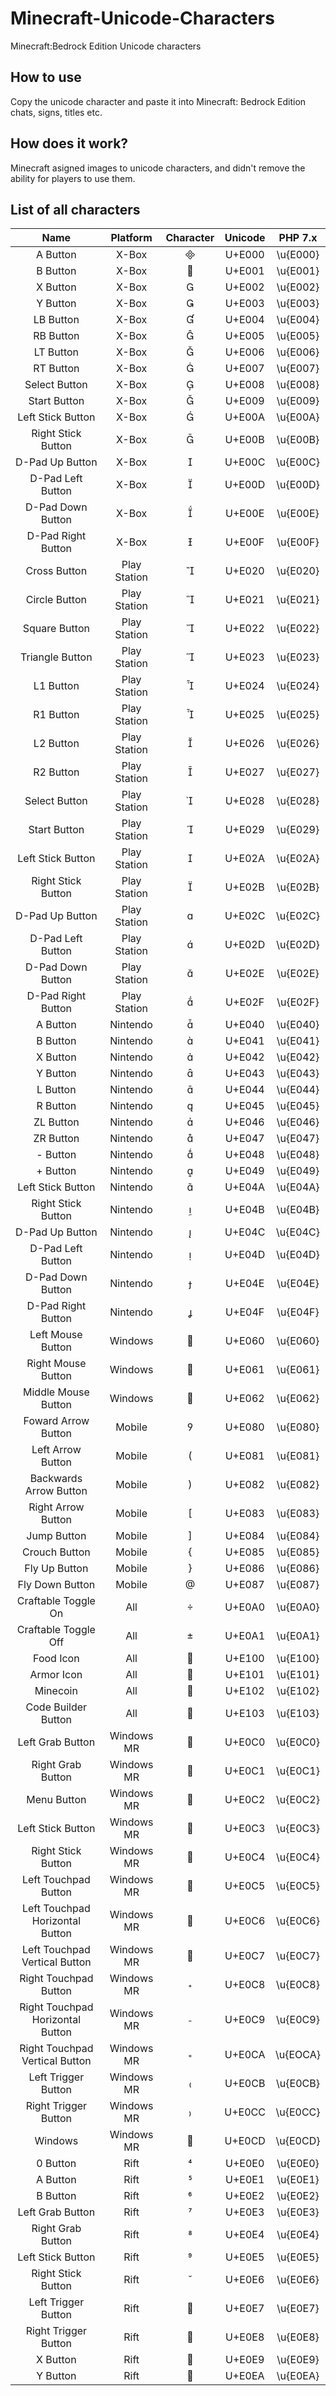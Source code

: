 # Minecraft-Unicode-Characters
Minecraft:Bedrock Edition Unicode characters

## How to use
Copy the unicode character and paste it into Minecraft: Bedrock Edition chats, signs, titles etc.

## How does it work?
Minecraft asigned images to unicode characters, and didn't remove the ability for players to use them.

## List of all characters

|               Name               |   Platform   | Character | Unicode |  PHP 7.x |
|:--------------------------------:|:------------:|:---------:|:-------:|:--------:|
|             A Button             |     X-Box    |          |  U+E000 | \u{E000} |
|             B Button             |     X-Box    |          |  U+E001 | \u{E001} |
|             X Button             |     X-Box    |          |  U+E002 | \u{E002} |
|             Y Button             |     X-Box    |          |  U+E003 | \u{E003} |
|             LB Button            |     X-Box    |          |  U+E004 | \u{E004} |
|             RB Button            |     X-Box    |          |  U+E005 | \u{E005} |
|             LT Button            |     X-Box    |          |  U+E006 | \u{E006} |
|             RT Button            |     X-Box    |          |  U+E007 | \u{E007} |
|           Select Button          |     X-Box    |          |  U+E008 | \u{E008} |
|           Start Button           |     X-Box    |          |  U+E009 | \u{E009} |
|         Left Stick Button        |     X-Box    |          |  U+E00A | \u{E00A} |
|        Right Stick Button        |     X-Box    |          |  U+E00B | \u{E00B} |
|          D-Pad Up Button         |     X-Box    |          |  U+E00C | \u{E00C} |
|         D-Pad Left Button        |     X-Box    |          |  U+E00D | \u{E00D} |
|         D-Pad Down Button        |     X-Box    |          |  U+E00E | \u{E00E} |
|        D-Pad Right Button        |     X-Box    |          |  U+E00F | \u{E00F} |
|           Cross Button           | Play Station |          |  U+E020 | \u{E020} |
|           Circle Button          | Play Station |          |  U+E021 | \u{E021} |
|           Square Button          | Play Station |          |  U+E022 | \u{E022} |
|          Triangle Button         | Play Station |          |  U+E023 | \u{E023} |
|             L1 Button            | Play Station |          |  U+E024 | \u{E024} |
|             R1 Button            | Play Station |          |  U+E025 | \u{E025} |
|             L2 Button            | Play Station |          |  U+E026 | \u{E026} |
|             R2 Button            | Play Station |          |  U+E027 | \u{E027} |
|           Select Button          | Play Station |          |  U+E028 | \u{E028} |
|           Start Button           | Play Station |          |  U+E029 | \u{E029} |
|         Left Stick Button        | Play Station |          |  U+E02A | \u{E02A} |
|        Right Stick Button        | Play Station |          |  U+E02B | \u{E02B} |
|          D-Pad Up Button         | Play Station |          |  U+E02C | \u{E02C} |
|         D-Pad Left Button        | Play Station |          |  U+E02D | \u{E02D} |
|         D-Pad Down Button        | Play Station |          |  U+E02E | \u{E02E} |
|        D-Pad Right Button        | Play Station |          |  U+E02F | \u{E02F} |
|             A Button             |   Nintendo   |          |  U+E040 | \u{E040} |
|             B Button             |   Nintendo   |          |  U+E041 | \u{E041} |
|             X Button             |   Nintendo   |          |  U+E042 | \u{E042} |
|             Y Button             |   Nintendo   |          |  U+E043 | \u{E043} |
|             L Button             |   Nintendo   |          |  U+E044 | \u{E044} |
|             R Button             |   Nintendo   |          |  U+E045 | \u{E045} |
|             ZL Button            |   Nintendo   |          |  U+E046 | \u{E046} |
|             ZR Button            |   Nintendo   |          |  U+E047 | \u{E047} |
|             - Button             |   Nintendo   |          |  U+E048 | \u{E048} |
|             + Button             |   Nintendo   |          |  U+E049 | \u{E049} |
|         Left Stick Button        |   Nintendo   |          |  U+E04A | \u{E04A} |
|        Right Stick Button        |   Nintendo   |          |  U+E04B | \u{E04B} |
|          D-Pad Up Button         |   Nintendo   |          |  U+E04C | \u{E04C} |
|         D-Pad Left Button        |   Nintendo   |          |  U+E04D | \u{E04D} |
|         D-Pad Down Button        |   Nintendo   |          |  U+E04E | \u{E04E} |
|        D-Pad Right Button        |   Nintendo   |          |  U+E04F | \u{E04F} |
|         Left Mouse Button        |    Windows   |          |  U+E060 | \u{E060} |
|        Right Mouse Button        |    Windows   |          |  U+E061 | \u{E061} |
|        Middle Mouse Button       |    Windows   |          |  U+E062 | \u{E062} |
|        Foward Arrow Button       |    Mobile    |          |  U+E080 | \u{E080} |
|         Left Arrow Button        |    Mobile    |          |  U+E081 | \u{E081} |
|      Backwards Arrow Button      |    Mobile    |          |  U+E082 | \u{E082} |
|        Right Arrow Button        |    Mobile    |          |  U+E083 | \u{E083} |
|            Jump Button           |    Mobile    |          |  U+E084 | \u{E084} |
|           Crouch Button          |    Mobile    |          |  U+E085 | \u{E085} |
|           Fly Up Button          |    Mobile    |          |  U+E086 | \u{E086} |
|          Fly Down Button         |    Mobile    |          |  U+E087 | \u{E087} |
|        Craftable Toggle On       |      All     |          |  U+E0A0 | \u{E0A0} |
|       Craftable Toggle Off       |      All     |          |  U+E0A1 | \u{E0A1} |
|             Food Icon            |      All     |          |  U+E100 | \u{E100} |
|            Armor Icon            |      All     |          |  U+E101 | \u{E101} |
|             Minecoin             |      All     |          |  U+E102 | \u{E102} |
|        Code Builder Button       |      All     |          |  U+E103 | \u{E103} |
|         Left Grab Button         |  Windows MR  |          |  U+E0C0 | \u{E0C0} |
|         Right Grab Button        |  Windows MR  |          |  U+E0C1 | \u{E0C1} |
|            Menu Button           |  Windows MR  |          |  U+E0C2 | \u{E0C2} |
|         Left Stick Button        |  Windows MR  |          |  U+E0C3 | \u{E0C3} |
|        Right Stick Button        |  Windows MR  |          |  U+E0C4 | \u{E0C4} |
|       Left Touchpad Button       |  Windows MR  |          |  U+E0C5 | \u{E0C5} |
|  Left Touchpad Horizontal Button |  Windows MR  |          |  U+E0C6 | \u{E0C6} |
|   Left Touchpad Vertical Button  |  Windows MR  |          |  U+E0C7 | \u{E0C7} |
|       Right Touchpad Button      |  Windows MR  |          |  U+E0C8 | \u{E0C8} |
| Right Touchpad Horizontal Button |  Windows MR  |          |  U+E0C9 | \u{E0C9} |
|  Right Touchpad Vertical Button  |  Windows MR  |          |  U+E0CA | \u{EOCA} |
|        Left Trigger Button       |  Windows MR  |          |  U+E0CB | \u{E0CB} |
|       Right Trigger Button       |  Windows MR  |          |  U+E0CC | \u{E0CC} |
|              Windows             |  Windows MR  |          |  U+E0CD | \u{E0CD} |
|             0 Button             |     Rift     |          |  U+E0E0 | \u{E0E0} |
|             A Button             |     Rift     |          |  U+E0E1 | \u{E0E1} |
|             B Button             |     Rift     |          |  U+E0E2 | \u{E0E2} |
|         Left Grab Button         |     Rift     |          |  U+E0E3 | \u{E0E3} |
|         Right Grab Button        |     Rift     |          |  U+E0E4 | \u{E0E4} |
|         Left Stick Button        |     Rift     |          |  U+E0E5 | \u{E0E5} |
|        Right Stick Button        |     Rift     |          |  U+E0E6 | \u{E0E6} |
|        Left Trigger Button       |     Rift     |          |  U+E0E7 | \u{E0E7} |
|       Right Trigger Button       |     Rift     |          |  U+E0E8 | \u{E0E8} |
|             X Button             |     Rift     |          |  U+E0E9 | \u{E0E9} |
|             Y Button             |     Rift     |          |  U+E0EA | \u{E0EA} |

